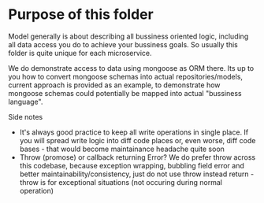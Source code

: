 # Purpose of this folder

Model generally is about describing all bussiness oriented logic, including all data access you do to achieve your bussiness goals. So usually this folder is quite unique for each microservice.

We do demonstrate access to data using mongoose as ORM there. Its up to you how to convert mongoose schemas into actual repositories/models, current approach is provided as an example, to demonstrate how mongoose schemas could potentially be mapped into actual "bussiness language".

Side notes
- It's always good practice to keep all write operations in single place. If you will spread write logic into diff code places or, even worse, diff code bases - that would become maintainance headache quite soon
- Throw (promose) or callback returning Error? We do prefer throw across this codebase, because exception wrapping, bubbling field error and better maintainability/consistency, just do not use throw instead return - throw is for exceptional situations (not occuring during normal operation)
